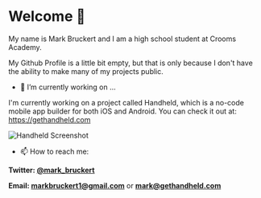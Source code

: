 # Welcome 👋
My name is Mark Bruckert and I am a high school student at Crooms Academy.

My Github Profile is a little bit empty, but that is only because I don't have the ability to make many of my projects public.


- 🔭 I’m currently working on ...

I'm currently working on a project called Handheld, which is a no-code mobile app builder for both iOS and Android. You can check it out at: https://gethandheld.com

![Handheld Screenshot](https://storage.googleapis.com/handheld-images/Screen%20Shot%202020-07-23%20at%206.41.08%20PM.png)


- 📫 How to reach me: 

**Twitter: [@mark_bruckert](https://twitter.com/Mark_Bruckert)**

**Email: markbruckert1@gmail.com** or **mark@gethandheld.com**
